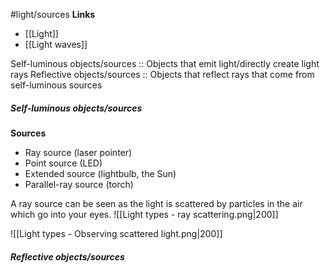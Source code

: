 
#light/sources
**Links**
- [[Light]] 
- [[Light waves]] 

Self-luminous objects/sources :: Objects that emit light/directly create light rays
Reflective objects/sources :: Objects that reflect rays that come from self-luminous sources


##### Self-luminous objects/sources
**Sources**
- Ray source (laser pointer)
- Point source (LED)
- Extended source (lightbulb, the Sun)
- Parallel-ray source (torch)

A ray source can be seen as the light is scattered by particles in the air which go into your eyes.
![[Light types - ray scattering.png|200]]


![[Light types - Observing scattered light.png|200]]

##### Reflective objects/sources
